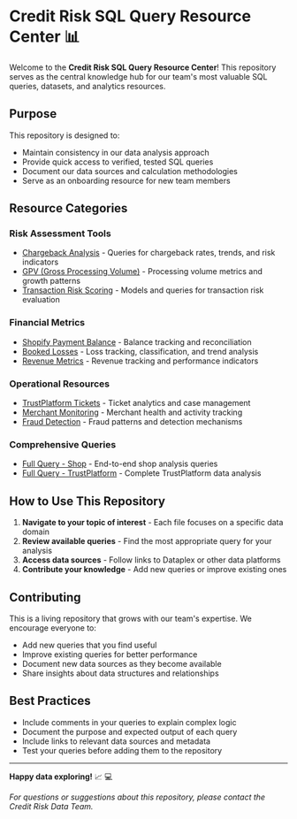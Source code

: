# Credit Risk SQL Query Resource Center 📊

Welcome to the **Credit Risk SQL Query Resource Center**! This repository serves as the central knowledge hub for our team's most valuable SQL queries, datasets, and analytics resources.

## Purpose

This repository is designed to:
- Maintain consistency in our data analysis approach
- Provide quick access to verified, tested SQL queries
- Document our data sources and calculation methodologies
- Serve as an onboarding resource for new team members

## Resource Categories

### Risk Assessment Tools
- [Chargeback Analysis](./Chargeback.md) - Queries for chargeback rates, trends, and risk indicators
- [GPV (Gross Processing Volume)](./GPV.md) - Processing volume metrics and growth patterns
- [Transaction Risk Scoring](./Risk_Scoring.md) - Models and queries for transaction risk evaluation

### Financial Metrics
- [Shopify Payment Balance](./Shopify_Payment_Balance.md) - Balance tracking and reconciliation
- [Booked Losses](./Booked_Losses.md) - Loss tracking, classification, and trend analysis
- [Revenue Metrics](./Revenue.md) - Revenue tracking and performance indicators

### Operational Resources
- [TrustPlatform Tickets](./TrustPlatform_Tickets.md) - Ticket analytics and case management
- [Merchant Monitoring](./Merchant_Monitoring.md) - Merchant health and activity tracking
- [Fraud Detection](./Fraud_Detection.md) - Fraud patterns and detection mechanisms

### Comprehensive Queries
- [Full Query - Shop](./Full_Query_Shop.md) - End-to-end shop analysis queries
- [Full Query - TrustPlatform](./Full_Query_TrustPlatform.md) - Complete TrustPlatform data analysis

## How to Use This Repository

1. **Navigate to your topic of interest** - Each file focuses on a specific data domain
2. **Review available queries** - Find the most appropriate query for your analysis
3. **Access data sources** - Follow links to Dataplex or other data platforms
4. **Contribute your knowledge** - Add new queries or improve existing ones

## Contributing

This is a living repository that grows with our team's expertise. We encourage everyone to:
- Add new queries that you find useful
- Improve existing queries for better performance
- Document new data sources as they become available
- Share insights about data structures and relationships

## Best Practices

- Include comments in your queries to explain complex logic
- Document the purpose and expected output of each query
- Include links to relevant data sources and metadata
- Test your queries before adding them to the repository

---

**Happy data exploring!** 📈 💻

*For questions or suggestions about this repository, please contact the Credit Risk Data Team.*
